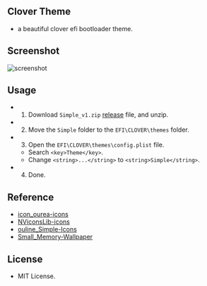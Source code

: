 ## Clover Theme
* a beautiful clover efi bootloader theme.

## Screenshot
![screenshot](https://github.com/burpsuite/clover_theme/raw/master/screenshot.png)

## Usage
* 1. Download `Simple_v1.zip` [release](https://github.com/burpsuite/clover_theme/releases) file, and unzip.
* 2. Move the `Simple` folder to the `EFI\CLOVER\themes` folder.
* 3. Open the `EFI\CLOVER\themes\config.plist` file.
  *  Search `<key>Theme</key>`.
  *  Change `<string>...</string>` to `<string>Simple</string>`.
* 4. Done.

## Reference
* [icon_ourea-icons](https://www.easyicon.net/language.en/iconsearch/iconset:ourea-icons/)
* [NViconsLib-icons](https://www.easyicon.net/language.en/iconsearch/iconset:NViconsLib-icons/)
* [ouline_Simple-Icons](https://www.easyicon.net/language.en/iconsearch/iconset:ouline-Simple-Icons/)
* [Small_Memory-Wallpaper](https://dribbble.com/shots/3713646-Small-Memory)

## License
* MIT License.

